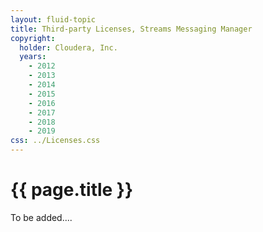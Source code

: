 ```yaml
---
layout: fluid-topic
title: Third-party Licenses, Streams Messaging Manager
copyright:
  holder: Cloudera, Inc.
  years:
    - 2012
    - 2013
    - 2014
    - 2015
    - 2016
    - 2017
    - 2018
    - 2019
css: ../Licenses.css
---
```

# {{ page.title }}

To be added....